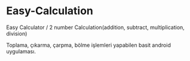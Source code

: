 # Easy-Calculation
Easy Calculator / 2 number Calculation(addition, subtract, multiplication, division)


Toplama, çıkarma, çarpma, bölme işlemleri yapabilen basit android uygulaması.
